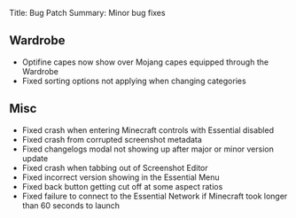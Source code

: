 Title: Bug Patch
Summary: Minor bug fixes

## Wardrobe
- Optifine capes now show over Mojang capes equipped through the Wardrobe
- Fixed sorting options not applying when changing categories

## Misc
- Fixed crash when entering Minecraft controls with Essential disabled
- Fixed crash from corrupted screenshot metadata
- Fixed changelogs modal not showing up after major or minor version update
- Fixed crash when tabbing out of Screenshot Editor
- Fixed incorrect version showing in the Essential Menu
- Fixed back button getting cut off at some aspect ratios
- Fixed failure to connect to the Essential Network if Minecraft took longer than 60 seconds to launch

